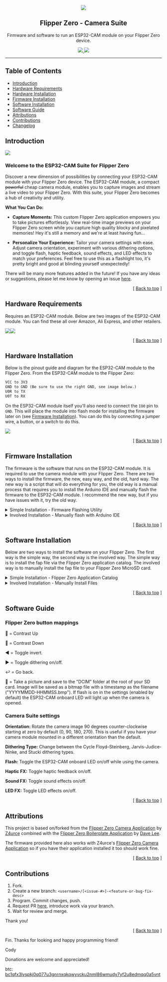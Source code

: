 <div align="center">
  <img align="center" src=".github/images/camera-suite.png" />
  <h2 align="center">Flipper Zero - Camera Suite</h2>
  <p align="center">
    Firmware and software to run an ESP32-CAM module on your Flipper Zero device.
  </p>
  <a href="https://shop.flipperzero.one/">
    <img src=".github/images/flipper-zero-buy-now.svg" />
  </a>
  <a href="https://docs.flipperzero.one/">
    <img src=".github/images/flipper-zero-docs.svg" />
  </a>
</div>

---

## Table of Contents <a name="index"></a>

- [Introduction](#intro)
- [Hardware Requirements](#hardware-requirements)
- [Hardware Installation](#hardware-installation)
- [Firmware Installation](#firmware-installation)
- [Software Installation](#software-installation)
- [Software Guide](#software-guide)
- [Attributions](#attributions)
- [Contributions](#contributions)
- [Changelog](fap/docs/CHANGELOG.md)

## Introduction <a name="intro"></a>

<img align="center" src=".github/images/preview.png" />

### Welcome to the ESP32-CAM Suite for Flipper Zero

Discover a new dimension of possibilities by connecting your ESP32-CAM module with your Flipper Zero device. The ESP32-CAM module, a compact ~~powerful~~ cheap camera module, enables you to capture images and stream a live video to your Flipper Zero. With this suite, your Flipper Zero becomes a hub of creativity and utility.

**What You Can Do:**

- **Capture Moments:** This custom Flipper Zero application empowers you to take pictures effortlessly. View real-time image previews on your Flipper Zero screen while you capture high quality blocky and pixelated memories! Hey it's still a memory and we're at least having fun...

- **Personalize Your Experience:** Tailor your camera settings with ease. Adjust camera orientation, experiment with various dithering options, and toggle flash, haptic feedback, sound effects, and LED effects to match your preferences. Feel free to use this as a flashlight too, it's pretty bright and good at blinding yourself unexpectedly!

There will be many more features added in the future! If you have any ideas or suggestions, please let me know by opening an issue [here][issues-link].

<p align="right">[ <a href="#index">Back to top</a> ]</p>

## Hardware Requirements <a name="hardware-requirements"></a>

Requires an ESP32-CAM module. Below are two images of the ESP32-CAM module. You can find these all over Amazon, Ali Express, and other retailers.

<img src=".github/images/esp32-cam-front.png" /><img src=".github/images/esp32-cam-back.png" />

<p align="right">[ <a href="#index">Back to top</a> ]</p>

## Hardware Installation <a name="hardware-installation"></a>

Below is the pinout guide and diagram for the ESP32-CAM module to the Flipper Zero. From the ESP32-CAM module to the Flipper Zero:

```markdown
VCC to 3V3
GND to GND (Be sure to use the right GND, see image below.)
U0R to TX
U0T to RX
```

On the ESP32-CAM module itself you'll also need to connect the `IO0` pin to `GND`. This will place the module into flash mode for installing the firmware later on (see [Firmware Installation](#firmware-installation)). You can do this by connecting a jumper wire, a button, or a switch to do this.

<img align="center" src=".github/images/esp32-cam-pinout-guide.png" />

<p align="right">[ <a href="#index">Back to top</a> ]</p>

## Firmware Installation <a name="firmware-installation"></a>

The firmware is the software that runs on the ESP32-CAM module. It is required to use the camera module with your Flipper Zero. There are two ways to install the firmware, the new, easy way, and the old, hard way. The new way is a script that will do everything for you, the old way is a manual process that requires you to install the Arduino IDE and manually flash the firmware to the ESP32-CAM module. I recommend the new way, but if you have issues with it, try the old way.

<details>

<summary>Simple Installation - Firmware Flashing Utility</summary>

### Firmware Flashing Utility (Windows 10+ batch script)

1. Download/clone this repository to your computer.
2. Run the script found at the root of this directory: `firmware-flash.bat`.
3. Follow the on screen instructions to continue to flash the firmware to your ESP32-CAM module.

That's it, let me know if you have any issues!

</details>

<details>

<summary>Involved Installation - Manually flash with Arduino IDE</summary>

### Arduino IDE

1. Clone/download this repository to your computer.
2. Download and install the Arduino IDE from [here][arduino-ide].
3. Open `flipper-zero-camera-suite\firmware\firmware.ino` with your Arduino IDE.
4. In the Arduino IDE, go to `File > Preferences`.
5. In the `Settings` tab, add the following URL to the `Additional Boards Manager URLs` field:

   ```markdown
   https://dl.espressif.com/dl/package_esp32_index.json
   ```
   
6. In the Arduino IDE, go to `Tools > Board > Boards Manager`.
7. Search for `esp32` and install `esp32` by `Espressif Systems`.
8. Plug in your Flipper Zero via USB. Make sure qFlipper or something else isn't connected to it already after doing so.
9. On your Flipper Zero, open `GPIO > USB-UART Bridge`.
10. In the Arduino IDE, go to `Tools > Board > esp32 > AI Thinker ESP32-CAM`.
11. In the Arduino IDE, go to `Tools > Port` and select the port that your Flipper Zero is connected to.
12. Plug in the ESP32-CAM module to your Flipper Zero while connecting the `IO0` pin to `GND`. See [Hardware Installation](#hardware-installation) for more information.
13. Press the RST button on the back of the ESP32-CAM module to boot it into flash mode.
14. In the Arduino IDE, go to `Sketch > Upload` to upload the firmware to your ESP32-CAM module. You will see upload progress in % and receive a message on completion if successful.
15. Fin! Now you may use the [Software Installation](#software-installation) section to install the software on your Flipper Zero to take advantage of this hardwares firmware.

Note the upload may fail a few times, this is normal, try again. If it still fails, try pressing the RST button on the back of the ESP32-CAM module again or checking your connections.

On success, your screen should look like this:

<img align="center" src=".github/images/firmware-build-success.png" />

</details>

<p align="right">[ <a href="#index">Back to top</a> ]</p>

## Software Installation <a name="software-installation"></a>

Below are two ways to install the software on your Flipper Zero. The first way is the simple way, the second way is the involved way. The simple way is to install the fap file via the Flipper Zero application catalog. The involved way is to manually install the fap file to your Flipper Zero MicroSD card.

<details>

<summary>Simple Installation - Flipper Zero Application Catalog</summary>

### Flipper Zero Application Catalog

This fap app is available on your phones Flipper Zero application catalog! Simply open the Flipper Zero app on your phone, go to the "Applications" tab, and search for "Camera Suite". Install it and you're good to go! More information about Flipper Zero applications can be found [here][flipper-zero-apps].

</details>

<details>

<summary>Involved Installation - Manually Install Files</summary>

### Manually Install Files

1. Connect your Flipper Zero via USB, or insert your MicroSD.
2. Navigate to the latest GitHub "Build + upload" action [here][github-actions-link].
3. Open the most recent action on that page (top of the list) and download the fap zip for either "dev" or "release" build versions of the Flipper Zero firmware depending on your usage. Generally you'll want to use the "release" build version.
4. Move "camera_suite.fap" into `~\apps\gpio\` on your Flipper Zero MicroSD:

   ```markdown
   .                            # The Flipper Zero MicroSD root.
   ├── apps                     # The Flipper Zero Applications folder.
   |   ├── gpio                 # The Flipper Zero GPIO folder.
   |   |   ├── camera_suite.fap # The Camera Suite application.
   ```

5. Reinsert your MicroSD into your Flipper Zero if you took it out.
6. Plug in your ESP32-CAM module to your Flipper Zero.
7. Press the "Power" button on your Flipper Zero to turn it on.
8. Open the application "[ESP32] Camera Suite":

   ```markdown
   Applications > GPIO > [ESP32] Camera Suite
   ```

9. That's it! Follow the on screen instructions to continue.

</details>

<p align="right">[ <a href="#index">Back to top</a> ]</p>

## Software Guide <a name="software-guide"></a>

### Flipper Zero button mappings

🔼 = Contrast Up

🔽 = Contrast Down

◀️ = Toggle invert.

▶️ = Toggle dithering on/off.

↩️ = Go back.

🔵 = Take a picture and save to the "DCIM" folder at the root of your SD card. Image will be saved as a bitmap file with a timestamp as the filename ("YYYYMMDD-HHMMSS.bmp"). If flash is on in the settings (enabled by default) the ESP32-CAM onboard LED will light up when the camera is opened.

### Camera Suite settings

**Orientation:** Rotate the camera image 90 degrees counter-clockwise starting at zero by default (0, 90, 180, 270). This is useful if you have your camera module mounted in a different orientation than the default.

**Dithering Type:** Change between the Cycle Floyd–Steinberg, Jarvis-Judice-Ninke, and Stucki dithering types.

**Flash:** Toggle the ESP32-CAM onboard LED on/off while using the camera.

**Haptic FX:** Toggle haptic feedback on/off.

**Sound FX:** Toggle sound effects on/off.

**LED FX:** Toggle LED effects on/off.

<p align="right">[ <a href="#index">Back to top</a> ]</p>

## Attributions <a name="attributions"></a>

This project is based on/forked from the [Flipper Zero Camera Application][flipperzero-camera]
by [Z4urce][github-profile-z4urce] combined with the [Flipper Zero Boilerplate Application][flipper-zero-fap-boilerplate]
by [Dave Lee][github-profile-leedave].

The firmware provided here also works with Z4urce's [Flipper Zero Camera Application][flipperzero-camera] so if you have their application installed it too should work fine.

<p align="right">[ <a href="#index">Back to top</a> ]</p>

## Contributions <a name="contributions"></a>

1. Fork.
2. Create a new branch: `<username>/[<issue-#>]-<feature-or-bug-fix-desc>`
3. Program. Commit changes, push.
4. Request PR [here][pull-request-link], introduce work via your branch.
5. Wait for review and merge.

Thank you!

<p align="right">[ <a href="#index">Back to top</a> ]</p>


Fin. Thanks for looking and happy programming friend!

Cody

Donations are welcome and appreciated!

btc: [bc1qfx3lvspkj0q077u3gnrnxqkqwyvcku2nml86wmudy7yf2u8edmqq0a5vnt][btc-address-link]

<!-- LINKS -->

[arduino-ide]: https://www.arduino.cc/en/software
[btc-address-link]: https://explorer.btc.com/btc/address/bc1qfx3lvspkj0q077u3gnrnxqkqwyvcku2nml86wmudy7yf2u8edmqq0a5vnt
[flipper-zero-apps]: https://docs.flipper.net/apps
[flipper-zero-fap-boilerplate]: https://github.com/leedave/flipper-zero-fap-boilerplate
[flipperzero-camera]: https://github.com/Z4urce/flipperzero-camera
[github-actions-link]: https://github.com/CodyTolene/Flipper-Zero-Camera-Suite/actions?query=workflow%3A%22Build+%2B+upload.%22
[github-profile-leedave]: https://github.com/leedave
[github-profile-z4urce]: https://github.com/Z4urce
[issues-link]: https://github.com/CodyTolene/Flipper-Zero-Camera-Suite/issues
[pull-request-link]: https://github.com/CodyTolene/Flipper-Zero-Camera-Suite/pulls
